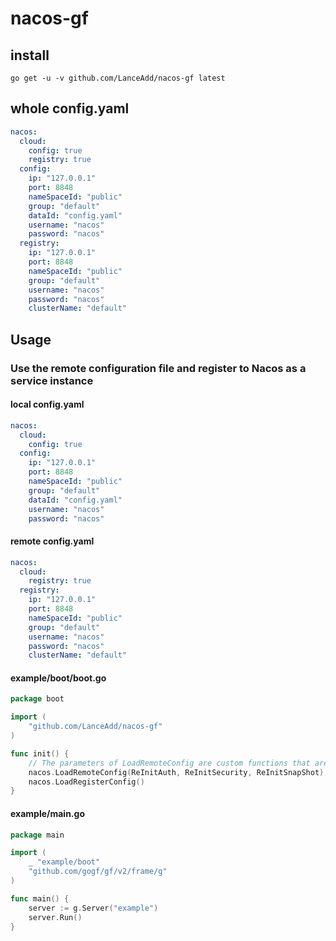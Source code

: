 # nacos-gf

## install

```shell
go get -u -v github.com/LanceAdd/nacos-gf latest
```

## whole config.yaml
```yaml
nacos:
  cloud:
    config: true
    registry: true
  config:
    ip: "127.0.0.1"
    port: 8848
    nameSpaceId: "public"
    group: "default"
    dataId: "config.yaml"
    username: "nacos"
    password: "nacos"
  registry:
    ip: "127.0.0.1"
    port: 8848
    nameSpaceId: "public"
    group: "default"
    username: "nacos"
    password: "nacos"
    clusterName: "default"
```

## Usage
### Use the remote configuration file and register to Nacos as a service instance

#### local config.yaml
```yaml
nacos:
  cloud:
    config: true
  config:
    ip: "127.0.0.1"
    port: 8848
    nameSpaceId: "public"
    group: "default"
    dataId: "config.yaml"
    username: "nacos"
    password: "nacos"
```

#### remote config.yaml
```yaml
nacos:
  cloud:
    registry: true
  registry:
    ip: "127.0.0.1"
    port: 8848
    nameSpaceId: "public"
    group: "default"
    username: "nacos"
    password: "nacos"
    clusterName: "default"

```


#### example/boot/boot.go
```go
package boot

import (
	"github.com/LanceAdd/nacos-gf"
)

func init() {
	// The parameters of LoadRemoteConfig are custom functions that are used to perform some custom operations after the remote configuration file is updated
	nacos.LoadRemoteConfig(ReInitAuth, ReInitSecurity, ReInitSnapShot)
	nacos.LoadRegisterConfig()
}

```
#### example/main.go
```go
package main

import (
    _ "example/boot"
	"github.com/gogf/gf/v2/frame/g"
)

func main() {
	server := g.Server("example")
    server.Run()
}

```

